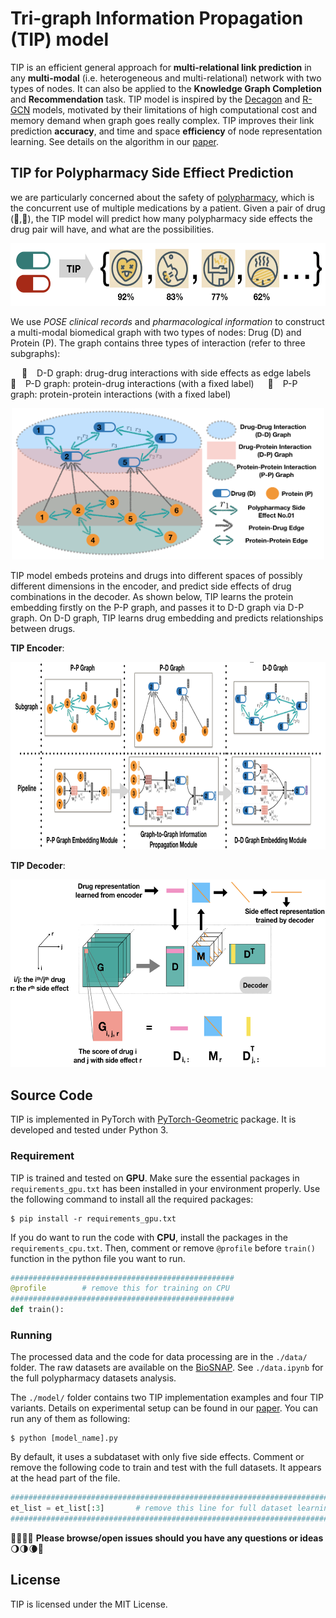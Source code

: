 # Tri-graph Information Propagation (TIP) model

TIP is an efficient general approach for **multi-relational link prediction** in any **multi-modal**  (i.e. heterogeneous and multi-relational) network with two types of nodes. It can also be applied to the **Knowledge Graph Completion** and **Recommendation** task. TIP model is inspired by the [Decagon](https://github.com/marinkaz/decagon) and [R-GCN](https://github.com/tkipf/relational-gcn) models, motivated by their limitations of high computational cost and memory demand when graph goes really complex. TIP improves their link prediction **accuracy**, and time and space **efficiency** of node representation learning. See details on the algorithm in our [paper]().

## TIP for Polypharmacy Side Effiect Prediction

we are particularly concerned about the safety of [polypharmacy](https://en.wikipedia.org/wiki/Polypharmacy), which is the concurrent use of multiple medications by a patient. Given a pair of drug (:pill:,:pill:), the TIP model will predict how many polypharmacy side effects the drug pair will have, and what are the possibilities.

<div align=center>
<img height="100" src="img/pred_dd.png" alt=""hhh/>
</div>

We use *POSE clinical records* and *pharmacological information* to construct a multi-modal biomedical graph with two types of nodes: Drug (D) and Protein (P). The graph contains three types of interaction (refer to three subgraphs): 

&emsp; :cookie: &ensp; D-D graph: drug-drug interactions with side effects as edge labels
&emsp; :cake: &ensp; P-D graph: protein-drug interactions (with a fixed label)
&emsp; :ice_cream: &ensp; P-P graph: protein-protein interactions (with a fixed label)

<div align=center>
<img width="500" src="img/network.png" alt=""hhh/>
</div>

TIP model embeds proteins and drugs into different spaces of possibly different dimensions in the encoder, and predict side effects of drug combinations in the decoder. As shown below, TIP learns the protein embedding firstly on the P-P graph, and passes it to D-D graph via D-P graph. On D-D graph, TIP learns drug embedding and predicts relationships between drugs.

**TIP Encoder**:

<div align=center>
<img height="300" src="img/encoder.png">
</div>

**TIP Decoder**:

<div align=center>
<img height="300" src="img/decoder.png">
</div>

## Source Code

TIP is implemented in PyTorch with [PyTorch-Geometric](https://github.com/rusty1s/pytorch_geometric) package. It is developed and tested under Python 3.  

### Requirement

TIP is trained and tested on **GPU**. Make sure the essential packages in `requirements_gpu.txt` has been installed in your environment properly. Use the following command to install all the required packages:

```shell
$ pip install -r requirements_gpu.txt
```

If you do want to run the code with **CPU**, install the packages in the `requirements_cpu.txt`. Then, comment or remove `@profile` before `train()` function in the python file you want to run.

```python
##################################################
@profile        # remove this for training on CPU
##################################################
def train():
```

### Running

The processed data and the code for data processing are in the `./data/` folder. The raw datasets are available on the [BioSNAP](http://snap.stanford.edu/biodata/index.html). See `./data.ipynb` for the full polypharmacy datasets analysis.

The `./model/` folder contains two TIP implementation examples and four TIP variants. Details on experimental setup can be found in our [paper](). You can run any of them as following:

```shell
$ python [model_name].py
```

By default, it uses a subdataset with only five side effects. Comment or remove the following code to train and test with the full datasets. It appears at the head part of the file.

```python
#########################################################################
et_list = et_list[:3]       # remove this line for full dataset learning
#########################################################################
```

:new_moon_with_face::waxing_crescent_moon::first_quarter_moon::waxing_gibbous_moon: **Please browse/open issues should you have any questions or ideas**​ :waning_gibbous_moon::last_quarter_moon::waning_crescent_moon::new_moon_with_face:

## License

TIP is licensed under the MIT License.